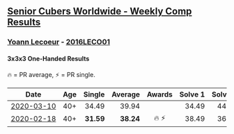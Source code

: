 <style>table {white-space: nowrap;}</style>

## [Senior Cubers Worldwide - Weekly Comp Results](/scw-comp/results/)
### [Yoann Lecoeur](../yoann_lecoeur.md) - [2016LECO01](https://www.worldcubeassociation.org/persons/2016LECO01?event=333oh)
#### 3x3x3 One-Handed Results

🔥 = PR average, ⚡ = PR single.

| Date | Age | Single | Average | Awards | Solve 1 | Solve 2 | Solve 3 | Solve 4 | Solve 5 | Video |
| :--: | :--: | --: | --: | :--: | --: | --: | --: | --: | --: | :-- |
| [2020-03-10](../../results/333oh/2020-03-10.md) | 40+ | 34.49 | 39.94 |  | 34.49 | 44.62 | 44.73 | 35.21 | 39.99 | [Link](https://www.facebook.com/events/684510792316675/permalink/688048245296263/) |
| [2020-02-18](../../results/333oh/2020-02-18.md) | 40+ | **31.59** | **38.24** | 🔥 ⚡ | 38.49 | 36.34 | **31.59** | 54.73 | 39.89 | [Link](https://www.facebook.com/events/1618332754973681/permalink/1622459904560966/) |


<!-- Global site tag (gtag.js) - Google Analytics -->
<script async src="https://www.googletagmanager.com/gtag/js?id=UA-86348435-3"></script>
<script>window.dataLayer = window.dataLayer || []; function gtag() {dataLayer.push(arguments);} gtag('js', new Date()); gtag('config', 'UA-86348435-3');</script>

